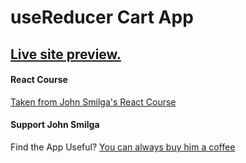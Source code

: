# useReducer Cart App

## [Live site preview.]()

#### React Course

[Taken from John Smilga's React Course](https://www.udemy.com/course/react-tutorial-and-projects-course/?referralCode=FEE6A921AF07E2563CEF)


#### Support John Smilga

Find the App Useful? [You can always buy him a coffee](https://www.buymeacoffee.com/johnsmilga)
